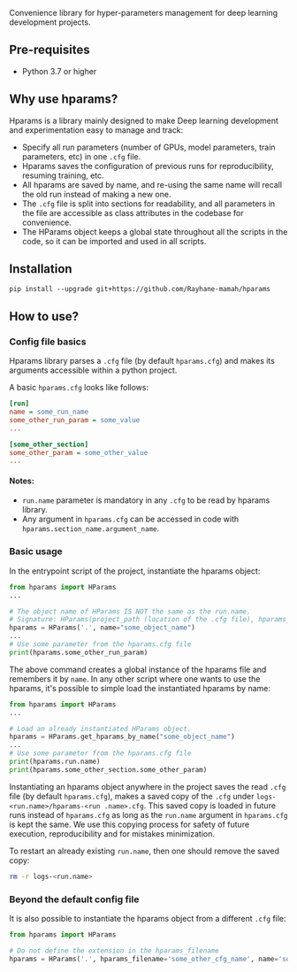 Convenience library for hyper-parameters management for deep learning development projects.
 
## Pre-requisites

- Python 3.7 or higher

## Why use hparams?

Hparams is a library mainly designed to make Deep learning development and experimentation easy to manage and track:
  
- Specify all run parameters (number of GPUs, model parameters, train parameters, etc) in one `.cfg` file.  
- Hparams saves the configuration of previous runs for reproducibility, resuming training, etc.  
- All hparams are saved by name, and re-using the same name will recall the old run instead of making a new one.  
- The `.cfg` file is split into sections for readability, and all parameters in the file are accessible as class attributes in the codebase for convenience.  
- The HParams object keeps a global state throughout all the scripts in the code, so it can be imported and used in all scripts.

## Installation

```
pip install --upgrade git+https://github.com/Rayhane-mamah/hparams
```

## How to use?

### Config file basics

Hparams library parses a `.cfg` file (by default `hparams.cfg`) and makes its arguments accessible within a python project.

A basic `hparams.cfg` looks like follows:

```ini
[run]
name = some_run_name
some_other_run_param = some_value
...

[some_other_section]
some_other_param = some_other_value
...

```

#### Notes:

- `run.name` parameter is mandatory in any `.cfg` to be read by hparams library.
- Any argument in `hparams.cfg` can be accessed in code with `hparams.section_name.argument_name`.

### Basic usage

In the entrypoint script of the project, instantiate the hparams object:

```python
from hparams import HParams
...

# The object name of HParams IS NOT the same as the run.name.
# Signature: HParams(project_path (location of the .cfg file), hparams_filename (without extension), name (name of the hparams object))
hparams = HParams('.', name="some_object_name")
...
# Use some parameter from the hparams.cfg file
print(hparams.some_other_run_param)
```

The above command creates a global instance of the hparams file and remembers it by `name`. In any other script where one wants to use the hparams, it's possible to simple load the
 instantiated hparams by name:
 
 ```python
from hparams import HParams
...

# Load an already instantiated HParams object.
hparams = HParams.get_hparams_by_name("some_object_name")
...
# Use some parameter from the hparams.cfg file
print(hparams.run.name)
print(hparams.some_other_section.some_other_param)
```

Instantiating an hparams object anywhere in the project saves the read `.cfg` file (by default `hparams.cfg`), makes a saved copy of the `.cfg` under `logs-<run.name>/hparams-<run
.name>.cfg`. This saved copy is loaded in future runs instead of `hparams.cfg` as long as the `run.name` argument in `hparams.cfg` is kept the same. We use this copying process for
 safety of future execution, reproducibility and for mistakes minimization.
 
To restart an already existing `run.name`, then one should remove the saved copy:

```bash
rm -r logs-<run.name>
```

### Beyond the default config file

It is also possible to instantiate the hparams object from a different `.cfg` file:

```python
from hparams import HParams

# Do not define the extension in the hparams_filename
hparams = HParams('.', hparams_filename='some_other_cfg_name', name='some_object_name')
```
